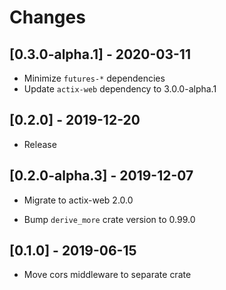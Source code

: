 # Changes

## [0.3.0-alpha.1] - 2020-03-11

* Minimize `futures-*` dependencies
* Update `actix-web` dependency to 3.0.0-alpha.1

## [0.2.0] - 2019-12-20

* Release

## [0.2.0-alpha.3] - 2019-12-07

* Migrate to actix-web 2.0.0

* Bump `derive_more` crate version to 0.99.0

## [0.1.0] - 2019-06-15

* Move cors middleware to separate crate
